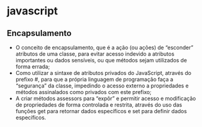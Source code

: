 # javascript

## Encapsulamento
- O conceito de encapsulamento, que é a ação (ou ações) de “esconder” atributos de uma classe, para evitar acesso indevido a atributos importantes ou dados sensíveis, ou que métodos sejam utilizados de forma errada;
- Como utilizar a sintaxe de atributos privados do JavaScript, através do prefixo #, para que a própria linguagem de programação faça a “segurança” da classe, impedindo o acesso externo a propriedades e métodos assinalados como privados com este prefixo;
- A criar métodos assessors para “expôr” e permitir acesso e modificação de propriedades de forma controlada e restrita, através do uso das funções get para retornar dados específicos e set para definir dados específicos.